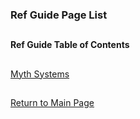 ### Ref Guide Page List

##

#### Ref Guide Table of Contents

##

[Myth Systems](https://github.com/mycroftwilde/devil-steps-in-a-myth-system/tree/master/ref_guide/mythsystems)

##

[Return to Main Page](https://github.com/mycroftwilde/devil-steps-in-a-myth-system/tree/master)
